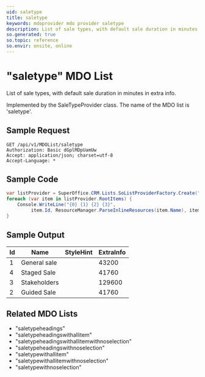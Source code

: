 ```yaml
---
uid: saletype
title: saletype
keywords: mdoprovider mdo provider saletype
description: List of sale types, with default sale duration in minutes in extra info.
so.generated: true
so.topic: reference
so.envir: onsite, online
---
```


# "saletype" MDO List
List of sale types, with default sale duration in minutes in extra info.



Implemented by the <see cref="T:SuperOffice.CRM.Lists.SaleTypeProvider">SaleTypeProvider</see> class.
The name of the MDO list is 'saletype'.




## Sample Request

```http!
GET /api/v1/MDOList/saletype
Authorization: Basic dGplMDpUamUw
Accept: application/json; charset=utf-8
Accept-Language: *

```

## Sample Code
```cs
var listProvider = SuperOffice.CRM.Lists.SoListProviderFactory.Create("saletype", forceFlatList: true);
foreach (var item in listProvider.RootItems) {
    Console.WriteLine("{0} {1} {2} {3}", 
         item.Id, ResourceManager.ParseInlineResources(item.Name), item.StyleHint, item.ExtraInfo);
}
```

## Sample Output

|Id   | Name  |StyleHint|ExtraInfo |
| --- | ----- | ------- | -------- |
|1|General sale||43200|
|4|Staged Sale||41760|
|3|Stakeholders||129600|
|2|Guided Sale||41760|


## Related MDO Lists

* "saletypeheadings"
* "saletypeheadingswithallitem"
* "saletypeheadingswithallitemwithnoselection"
* "saletypeheadingswithnoselection"
* "saletypewithallitem"
* "saletypewithallitemwithnoselection"
* "saletypewithnoselection"
